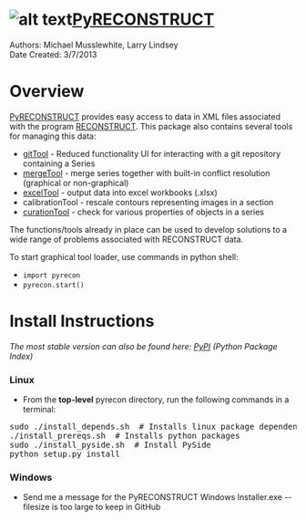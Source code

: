 ![alt text](https://github.com/wtrdrnkr/pyrecon/raw/master/icon.ico "PyRECONSTRUCT Icon")[PyRECONSTRUCT](https://pypi.python.org/pypi/PyRECONSTRUCT)
=============
Authors: Michael Musslewhite, Larry Lindsey<br>
Date Created: 3/7/2013<br>

# Overview
[PyRECONSTRUCT](https://pypi.python.org/pypi/PyRECONSTRUCT) provides easy access to data in XML files associated with the program [RECONSTRUCT](http://synapses.clm.utexas.edu/tools/reconstruct/reconstruct.stm).
This package also contains several tools for managing this data:
* [gitTool](https://github.com/wtrdrnkr/pyrecon/blob/master/pyrecon/tools/gitTool/gitTool.md) - Reduced functionality UI for interacting with a git repository containing a Series
* [mergeTool](https://github.com/wtrdrnkr/pyrecon/blob/master/pyrecon/tools/mergeTool/mergeTool.md) - merge series together with built-in conflict resolution (graphical or non-graphical)
* [excelTool](https://github.com/wtrdrnkr/pyrecon/blob/master/pyrecon/tools/excelTool/excelTool.md) - output data into excel workbooks (.xlsx)
* calibrationTool - rescale contours representing images in a section
* [curationTool](https://github.com/wtrdrnkr/pyrecon/blob/master/pyrecon/tools/curationTool/curationTool.md) - check for various properties of objects in a series

The functions/tools already in place can be used to develop solutions to a wide range of problems associated with RECONSTRUCT data.

To start graphical tool loader, use commands in python shell:
* `import pyrecon`
* `pyrecon.start()`

# Install Instructions
*The most stable version can also be found here: [PyPI](https://pypi.python.org/pypi/PyRECONSTRUCT) (Python Package Index)*

### Linux
* From the <b>top-level</b> pyrecon directory, run the following commands in a terminal:
<pre>
sudo ./install_depends.sh  # Installs linux package dependencies
./install_prereqs.sh  # Installs python packages
sudo ./install_pyside.sh  # Install PySide
python setup.py install
</pre>

### Windows
* Send me a message for the PyRECONSTRUCT Windows Installer.exe -- filesize is too large to keep in GitHub
